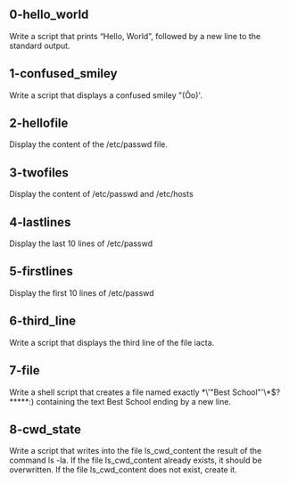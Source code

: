 ## 0-hello_world
Write a script that prints “Hello, World”, followed by a new line to the standard output.
## 1-confused_smiley
Write a script that displays a confused smiley "(Ôo)'.
## 2-hellofile
Display the content of the /etc/passwd file.
## 3-twofiles
Display the content of /etc/passwd and /etc/hosts
## 4-lastlines
Display the last 10 lines of /etc/passwd
## 5-firstlines
Display the first 10 lines of /etc/passwd
## 6-third_line
Write a script that displays the third line of the file iacta.
## 7-file
Write a shell script that creates a file named exactly \*\\'"Best School"\'\\*$\?\*\*\*\*\*:) containing the text Best School ending by a new line.
## 8-cwd_state
Write a script that writes into the file ls_cwd_content the result of the command ls -la. If the file ls_cwd_content already exists, it should be overwritten. If the file ls_cwd_content does not exist, create it.
